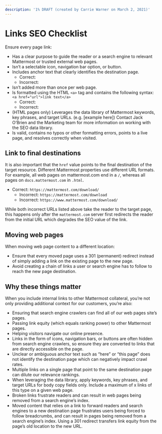 ```yaml
---
description: '1% DRAFT (created by Carrie Warner on March 2, 2021)'
---
```


# Links SEO Checklist

Ensure every page link:

* Has a clear purpose to guide the reader or a search engine to relevant Mattermost or trusted external web pages.
* Isn’t a selectable icon, navigation bar option, or button.
* Includes anchor text that clearly identifies the destination page.
  * Correct:
  * Incorrect: 
* Isn’t added more than once per web page.
* Is formatted using the HTML `<a>` tag and contains the following syntax: `<a href="url">link text</a>`
  * Correct:
  * Incorrect:
* (HTML pages only) Leverages the data library of Mattermost keywords, key phrases, and target URLs. (e.g. [example here]) Contact Jack O’Brien and the Marketing team for more information on working with the SEO data library.
* Is valid, contains no typos or other formatting errors, points to a live page, and resolves correctly when visited.

## Link to final destinations
It is also important that the `href` value points to the final destination of the target resource. Different Mattermost properties use different URL formats. 
For example, all web pages on mattermost.com end in a `/`, whereas all pages on `docs.mattermost.com` in `.html`.
* Correct: `https://mattermost.com/download/`
  * Incorrect: `https://mattermost.com/download`
  * Incorrect: `https://www.mattermost.com/download/`

While both incorrect URLs listed above take the reader to the target page, this happens only after the `mattermost.com` server first redirects the reader from the initial URL which degrades the SEO value of the link.

## Moving web pages
When moving web page content to a different location:

* Ensure that every moved page uses a 301 (permanent) redirect instead of simply adding a link on the existing page to the new page.
* Avoid creating a chain of links a user or search engine has to follow to reach the new page destination.

## Why these things matter

When you include internal links to other Mattermost collateral, you’re not only providing additional context for our customers, you’re also:
* Ensuring that search engine crawlers can find all of our web pages site’s pages.
* Passing link equity (which equals ranking power) to other Mattermost pages.
* Helping visitors navigate our online presence.
* Links in the form of icons, navigation bars, or buttons are often hidden from search engine crawlers, so ensure they are converted to links that are directly accessible on the page.
* Unclear or ambiguous anchor text such as “here” or “this page” does not identify the destination page which can negatively impact crawl rates.
* Multiple links on a single page that point to the same destination page can dilute our relevance rankings.
* When leveraging the data library, apply keywords, key phrases, and target URLs for body copy fields only. Include a maximum of x links of this type on a given web page.
* Broken links frustrate readers and can result in web pages being removed from a search engine’s index. 
* Moved content that relies on a link to forward readers and search engines to a new destination page frustrates users being forced to follow breadcrumbs, and can result in pages being removed from a search engine’s index. Using a 301 redirect transfers link equity from the page’s old location to the new URL.
